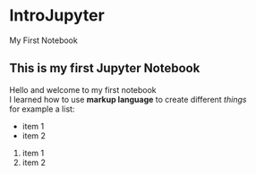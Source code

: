 # IntroJupyter
My First Notebook
## This is my first Jupyter Notebook </br>
Hello and welcome to my first notebook </br>
I learned how to use **markup language** to create different *things* </br>
for example a list: 
* item 1
* item 2 </br>
1. item 1
2. item 2
